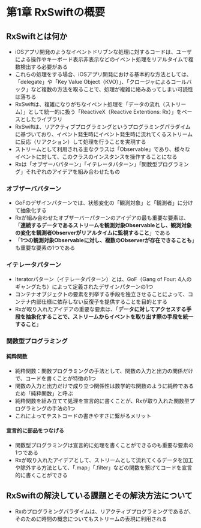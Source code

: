 # 第1章 RxSwiftの概要

## RxSwiftとは何か
- iOSアプリ開発のようなイベントドリブンな処理に対するコードは、ユーザによる操作やキーボード表示非表示などのイベント処理をリアルタイムで複数検出する必要がある
- これらの処理をする場合、iOSアプリ開発における基本的な方法としては、「delegate」や「Key Value Object（KVO）」、「クロージャによるコールバック」など複数の方法を取ることで、処理が複雑に絡みあってしまい可読性は落ちる
- RxSwiftは、複雑になりがちなイベント処理を「データの流れ（ストリーム）」として統一的に扱う「ReactiveX（Reactive Extentions: Rx）」をベースとしたライブラリ
- RxSwiftは、リアクティブプログラミングというプログラミングパラダイムに基づいており、イベント発生時にイベント発生時に流れてくるストリームに反応（リアクション）して処理を行うことを実現する
- ストリームとして利用される主なクラスは「Observable」であり、様々なイベントに対して、このクラスのインスタンスを操作することになる
- Rxは「オブザーバパターン」「イテレータパターン」「関数型プログラミング」それぞれのアイデアを組み合わせたもの

### オブザーバパターン
- GoFのデザインパターンでは、状態変化の「観測対象」と「観測者」に分けて抽象化する
- Rxが組み合わせたオブザーバーパターンのアイデアの最も重要な要素は、「**連続するデータであるストリームを観測対象Observableとし、観測対象の変化を観測者Observerがリアルタイムに監視すること**」である
- 「**1つの観測対象Observableに対し、複数のObserverが存在できることも**」も重要な要素の1つである

### イテレータパターン
- Iteratorパターン（イテレータパターン）とは、GoF（Gang of Four: 4人のギャングたち）によって定義されたデザインパターンの1つ
- コンテナオブジェクトの要素を列挙する手段を独立させることによって、コンテナ内部仕様に依存しない反復子を提供することを目的とする
- Rxが取り入れたアイデアの重要な要素は、「**データに対してアクセスする手段を抽象化することで、ストリームからイベントを取り出す際の手段を統一すること**」

### 関数型プログラミング

#### 純粋関数
- 純粋関数：関数プログラミングの手法として、関数の入力と出力の関係だけで、コードを書くことが特徴の1つ
- 関数の入力と出力だけで成り立つ関係性は数学的な関数のように純粋であるため「純粋関数」と呼ぶ
- 純粋関数を組み立てて処理を宣言的に書くことが、Rxが取り入れた関数型プログラミングの手法の1つ
- これによってテストコードの書きやすさに繋がるメリット

#### 宣言的に部品をつなげる
- 関数型プログラミングは宣言的に処理を書くことができるのも重要な要素の1つである
- Rxが取り入れたアイデアとして、ストリームとして流れてくるデータを加工や除外する方法として、「.map」「.filter」などの関数を繋げてコードを宣言的に書くことができる


## RxSwiftの解決している課題とその解決方法について
 - Rxのプログラミングパラダイムは、リアクティブプログラミングであるが、そのために時間の概念についてもストリームの表現に利用される
